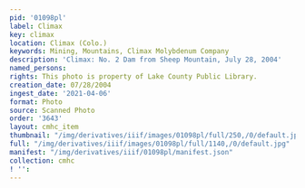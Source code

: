 ```yaml
---
pid: '01098pl'
label: Climax
key: climax
location: Climax (Colo.)
keywords: Mining, Mountains, Climax Molybdenum Company
description: 'Climax: No. 2 Dam from Sheep Mountain, July 28, 2004'
named_persons: 
rights: This photo is property of Lake County Public Library.
creation_date: 07/28/2004
ingest_date: '2021-04-06'
format: Photo
source: Scanned Photo
order: '3643'
layout: cmhc_item
thumbnail: "/img/derivatives/iiif/images/01098pl/full/250,/0/default.jpg"
full: "/img/derivatives/iiif/images/01098pl/full/1140,/0/default.jpg"
manifest: "/img/derivatives/iiif/01098pl/manifest.json"
collection: cmhc
! '': 
---
```

